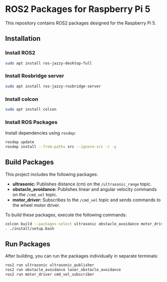 # ROS2 Packages for Raspberry Pi 5

This repository contains ROS2 packages designed for the Raspberry Pi 5.

## Installation

### Install **ROS2**

```bash
sudo apt install ros-jazzy-desktop-full
```


### Install **Rosbridge server**

```bash
sudo apt install ros-jazzy-rosbridge-server
```



### Install **colcon**

```bash
sudo apt install colcon
```

### Install ROS Packages

Install dependencies using `rosdep`:

```bash
rosdep update
rosdep install --from-paths src --ignore-src -r -y
```

## Build Packages

This project includes the following packages:

*   **ultrasonic:** Publishes distance (cm) on the `/ultrasonic_range` topic.
*   **obstacle_avoidance:** Publishes linear and angular velocity commands on the `/cmd_vel` topic.
*   **motor_driver:** Subscribes to the `/cmd_vel` topic and sends commands to the wheel motor driver.

To build these packages, execute the following commands:

```bash
colcon build --packages-select ultrasonic obstacle_avoidance motor_driver
. ./install/setup.bash
```

## Run Packages

After building, you can run the packages individually in separate terminals:

```bash
ros2 run ultrasonic ultrasonic_publisher
ros2 run obstacle_avoidance laser_obstacle_avoidance
ros2 run motor_driver cmd_vel_subscriber
```
